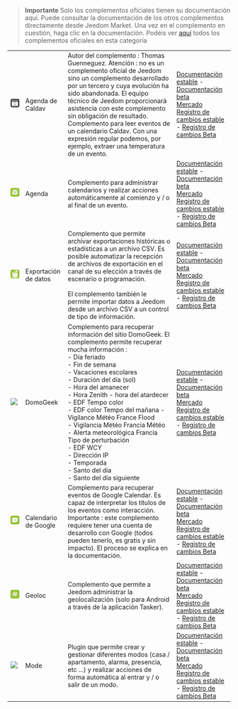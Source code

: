 
>**Importante**
>Solo los complementos oficiales tienen su documentación aquí. Puede consultar la documentación de los otros complementos directamente desde Jeedom Market. Una vez en el complemento en cuestión, haga clic en la documentación.
>Podéis ver [aquí](https://market.jeedom.com/index.php?v=d&p=market&type=plugin&categorie=organization) todos los complementos oficiales en esta categoría


| | | | |
|--- | --- | --- | ---|
|<img src="caldav/caldav_icon.png" class="pluginLogo" width="100" />|Agenda de Caldav|Autor del complemento : Thomas Guenneguez. Atención : no es un complemento oficial de Jeedom sino un complemento desarrollado por un tercero y cuya evolución ha sido abandonada. El equipo técnico de Jeedom proporcionará asistencia con este complemento sin obligación de resultado. Complemento para leer eventos de un calendario Caldav. Con una expresión regular podemos, por ejemplo, extraer una temperatura de un evento.|[Documentación estable](caldav/index.md) - [Documentación beta](caldav/beta/index.md)<br/>[Mercado](https://market.jeedom.com/index.php?v=d&p=market_display&id=1149)<br/>[Registro de cambios estable](caldav/changelog.md) - [Registro de cambios Beta](caldav/beta/changelog.md)|
|<img src="calendar/calendar_icon.png" class="pluginLogo" width="100" />|Agenda|Complemento para administrar calendarios y realizar acciones automáticamente al comienzo y / o al final de un evento.|[Documentación estable](calendar/index.md) - [Documentación beta](calendar/beta/index.md)<br/>[Mercado](https://market.jeedom.com/index.php?v=d&p=market_display&id=57)<br/>[Registro de cambios estable](calendar/changelog.md) - [Registro de cambios Beta](calendar/beta/changelog.md)|
|<img src="dataexport/dataexport_icon.png" class="pluginLogo" width="100" />|Exportación de datos|Complemento que permite archivar exportaciones históricas o estadísticas a un archivo CSV. Es posible automatizar la recepción de archivos de exportación en el canal de su elección a través de escenario o programación.<br/><br/>El complemento también le permite importar datos a Jeedom desde un archivo CSV a un control de tipo de información.|[Documentación estable](dataexport/index.md) - [Documentación beta](dataexport/beta/index.md)<br/>[Mercado](https://market.jeedom.com/index.php?v=d&p=market_display&id=4057)<br/>[Registro de cambios estable](dataexport/changelog.md) - [Registro de cambios Beta](dataexport/beta/changelog.md)|
|<img src="domogeek/domogeek_icon.png" class="pluginLogo" width="100" />|DomoGeek|Complemento para recuperar información del sitio DomoGeek. El complemento permite recuperar mucha información : <br>- Día feriado <br>- Fin de semana <br>- Vacaciones escolares <br>- Duración del día (sol) <br>- Hora del amanecer <br>- Hora Zenith - hora del atardecer <br>- EDF Tempo color <br>- EDF color Tempo del mañana - Vigilance Météo France Flood <br>- Vigilancia Météo Francia Météo <br>- Alerta meteorológica Francia Tipo de perturbación <br>- EDF WCY <br>- Dirección IP <br>- Temporada <br>- Santo del dia <br>- Santo del día siguiente|[Documentación estable](domogeek/index.md) - [Documentación beta](domogeek/beta/index.md)<br/>[Mercado](https://market.jeedom.com/index.php?v=d&p=market_display&id=250)<br/>[Registro de cambios estable](domogeek/changelog.md) - [Registro de cambios Beta](domogeek/beta/changelog.md)|
|<img src="gCalendar/gCalendar_icon.png" class="pluginLogo" width="100" />|Calendario de Google|Complemento para recuperar eventos de Google Calendar. Es capaz de interpretar los títulos de los eventos como interacción. Importante : este complemento requiere tener una cuenta de desarrollo con Google (todos pueden tenerlo, es gratis y sin impacto). El proceso se explica en la documentación.|[Documentación estable](gCalendar/index.md) - [Documentación beta](gCalendar/beta/index.md)<br/>[Mercado](https://market.jeedom.com/index.php?v=d&p=market_display&id=3318)<br/>[Registro de cambios estable](gCalendar/changelog.md) - [Registro de cambios Beta](gCalendar/beta/changelog.md)|
|<img src="geoloc/geoloc_icon.png" class="pluginLogo" width="100" />|Geoloc|Complemento que permite a Jeedom administrar la geolocalización (solo para Android a través de la aplicación Tasker).|[Documentación estable](geoloc/index.md) - [Documentación beta](geoloc/beta/index.md)<br/>[Mercado](https://market.jeedom.com/index.php?v=d&p=market_display&id=12)<br/>[Registro de cambios estable](geoloc/changelog.md) - [Registro de cambios Beta](geoloc/beta/changelog.md)|
|<img src="mode/mode_icon.png" class="pluginLogo" width="100" />|Mode|Plugin que permite crear y gestionar diferentes modos (casa / apartamento, alarma, presencia, etc ...) y realizar acciones de forma automática al entrar y / o salir de un modo.|[Documentación estable](mode/index.md) - [Documentación beta](mode/beta/index.md)<br/>[Mercado](https://market.jeedom.com/index.php?v=d&p=market_display&id=1929)<br/>[Registro de cambios estable](mode/changelog.md) - [Registro de cambios Beta](mode/beta/changelog.md)|
